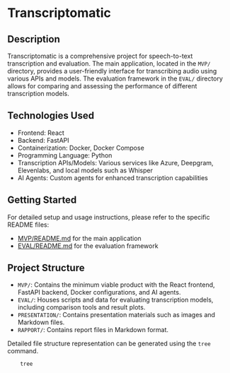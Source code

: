 # Transcriptomatic

## Description

Transcriptomatic is a comprehensive project for speech-to-text transcription and evaluation. The main application, located in the `MVP/` directory, provides a user-friendly interface for transcribing audio using various APIs and models. The evaluation framework in the `EVAL/` directory allows for comparing and assessing the performance of different transcription models.

## Technologies Used

- Frontend: React
- Backend: FastAPI
- Containerization: Docker, Docker Compose
- Programming Language: Python
- Transcription APIs/Models: Various services like Azure, Deepgram, Elevenlabs, and local models such as Whisper
- AI Agents: Custom agents for enhanced transcription capabilities

## Getting Started

For detailed setup and usage instructions, please refer to the specific README files:

- [MVP/README.md](MVP/README.md) for the main application
- [EVAL/README.md](EVAL/README.md) for the evaluation framework

## Project Structure

- `MVP/`: Contains the minimum viable product with the React frontend, FastAPI backend, Docker configurations, and AI agents.
- `EVAL/`: Houses scripts and data for evaluating transcription models, including comparison tools and result plots.
- `PRESENTATION/`: Contains presentation materials such as images and Markdown files.
- `RAPPORT/`: Contains report files in Markdown format.

Detailed file structure representation can be generated using the `tree` command.

```bash
    tree
```